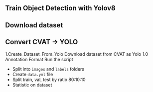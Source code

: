 ## Train Object Detection with Yolov8


## Download dataset


## Convert CVAT -> YOLO
1.Create_Dataset_From_Yolo
Download dataset from CVAT as Yolo 1.0 Annotation Format
Run the script
- Split into `images` and `labels` folders 
- Create `data.yml` file 
- Split train, val, test by ratio 80:10:10
- Statistic on dataset